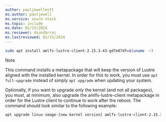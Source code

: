 ```yaml
---
author: pauljewellmsft
ms.author: pauljewell
ms.service: azure-stack
ms.topic: include
ms.date: 02/15/2024
ms.reviewer: dsundarraj
ms.lastreviewed: 02/15/2024
---
```


```bash
sudo apt install amlfs-lustre-client-2.15.3-43-gd7e07df=$(uname -r)
```

> [!NOTE]
> This command installs a metapackage that will keep the version of Lustre aligned with the installed kernel. In order for this to work, you must use `apt full-upgrade` instead of simply `apt upgrade` when updating your system.

Optionally, if you want to upgrade *only* the kernel (and not all packages), you must, at minimum, also upgrade the amlfs-lustre-client metapackage in order for the Lustre client to continue to work after the reboot. The command should look similar to the following example:

```bash
apt upgrade linux-image-[new kernel version] amlfs-lustre-client-2.15.3-43-gd7e07df
```
